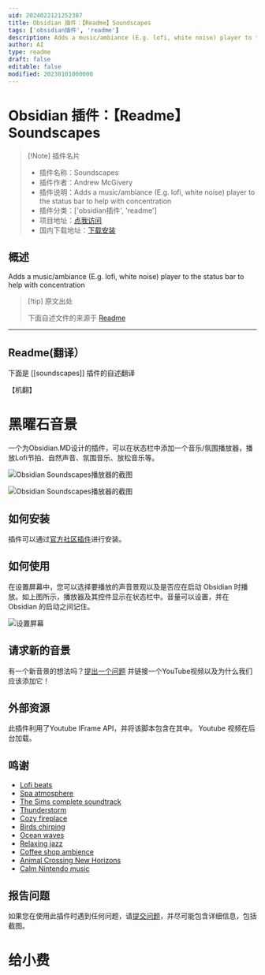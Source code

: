 ```yaml
---
uid: 2024022121252387
title: Obsidian 插件：【Readme】Soundscapes
tags: ['obsidian插件', 'readme']
description: Adds a music/ambiance (E.g. lofi, white noise) player to the status bar to help with concentration
author: AI
type: readme
draft: false
editable: false
modified: 20230101000000
---
```


# Obsidian 插件：【Readme】Soundscapes

> [!Note] 插件名片
> - 插件名称：Soundscapes
> - 插件作者：Andrew McGivery
> - 插件说明：Adds a music/ambiance (E.g. lofi, white noise) player to the status bar to help with concentration
> - 插件分类：['obsidian插件', 'readme']
> - 项目地址：[点我访问](https://github.com/andrewmcgivery/obsidian-soundscapes)
> - 国内下载地址：[下载安装](https://pkmer.cn/products/plugin/pluginMarket/?soundscapes)

## 概述

Adds a music/ambiance (E.g. lofi, white noise) player to the status bar to help with concentration



> [!tip] 原文出处
> 
>下面自述文件的来源于 [Readme](https://ghproxy.net/https://raw.githubusercontent.com/andrewmcgivery/obsidian-soundscapes/main/README.md)
> 

---

## Readme(翻译）

下面是 [[soundscapes]] 插件的自述翻译

【机翻】
# 黑曜石音景

一个为Obsidian.MD设计的插件，可以在状态栏中添加一个音乐/氛围播放器，播放Lofi节拍、自然声音、氛围音乐、放松音乐等。

![Obsidian Soundscapes播放器的截图](https://cdn.pkmer.cn/covers/soundscapes_2_0.png!pkmer)

![Obsidian Soundscapes播放器的截图](https://cdn.pkmer.cn/covers/soundscapes_2_1.png!pkmer)
## 如何安装

插件可以通过[官方社区插件](https://obsidian.md/plugins?id=soundscapes)进行安装。
## 如何使用

在设置屏幕中，您可以选择要播放的声音景观以及是否应在启动 Obsidian 时播放。如上图所示，播放器及其控件显示在状态栏中。音量可以设置，并在 Obsidian 的启动之间记住。 

![设置屏幕](https://cdn.pkmer.cn/covers/soundscapes_2_2.png!pkmer)
## 请求新的音景

有一个新音景的想法吗？[提出一个问题](https://github.com/andrewmcgivery/obsidian-soundscapes/issues/new) 并链接一个YouTube视频以及为什么我们应该添加它！
## 外部资源

此插件利用了Youtube IFrame API，并将该脚本包含在其中。 Youtube 视频在后台加载。
## 鸣谢

-   [Lofi beats](https://www.youtube.com/watch?v=jfKfPfyJRdk)
-   [Spa atmosphere](https://www.youtube.com/watch?v=luxiL4SQVVE)
-   [The Sims complete soundtrack](https://www.youtube.com/watch?v=wKnkQdsITUE)
-   [Thunderstorm](https://www.youtube.com/watch?v=nDq6TstdEi8)
-   [Cozy fireplace](https://www.youtube.com/watch?v=rCYzRXLWcIg)
-   [Birds chirping](https://www.youtube.com/watch?v=mFjU4JuJgnM)
-   [Ocean waves](https://www.youtube.com/watch?v=bn9F19Hi1Lk)
-   [Relaxing jazz](https://www.youtube.com/watch?v=tNvh2w8lTes)
-   [Coffee shop ambience](https://www.youtube.com/watch?v=uiMXGIG_DQo)
-   [Animal Crossing New Horizons](https://www.youtube.com/watch?v=zru-TLye9jo)
-   [Calm Nintendo music](https://www.youtube.com/watch?v=sA0qrPOMy2Y)
## 报告问题

如果您在使用此插件时遇到任何问题，请[提交问题](https://github.com/andrewmcgivery/obsidian-soundscapes/issues/new)，并尽可能包含详细信息，包括截图。
# 给小费





